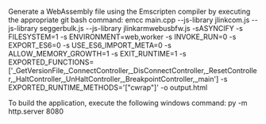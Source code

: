Generate a WebAssembly file using the Emscripten compiler by executing the appropriate git bash command:
emcc main.cpp  --js-library jlinkcom.js --js-library seggerbulk.js --js-library jlinkarmwebusbfw.js -sASYNCIFY -s FILESYSTEM=1  -s ENVIRONMENT=web,worker -s INVOKE_RUN=0 -s EXPORT_ES6=0 -s USE_ES6_IMPORT_META=0 -s ALLOW_MEMORY_GROWTH=1 -s EXIT_RUNTIME=1 -s EXPORTED_FUNCTIONS=['_GetVersionFile,_ConnectController,_DisConnectController,_ResetController,_HaltController,_UnHaltController,_BreakpointController,_main'] -s EXPORTED_RUNTIME_METHODS='["cwrap"]' -o output.html

To build the application, execute the following windows command:
py -m http.server 8080